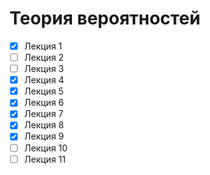 # Теория вероятностей

- [x] Лекция 1
- [ ] Лекция 2
- [ ] Лекция 3
- [x] Лекция 4
- [x] Лекция 5
- [x] Лекция 6
- [x] Лекция 7
- [x] Лекция 8
- [x] Лекция 9
- [ ] Лекция 10
- [ ] Лекция 11
